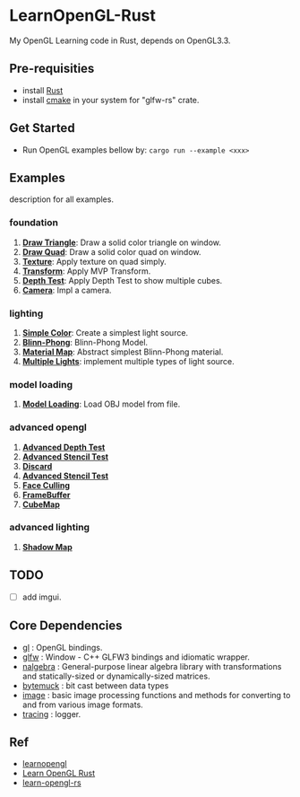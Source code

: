 # LearnOpenGL-Rust

My OpenGL Learning code in Rust, depends on OpenGL3.3.

## Pre-requisities

* install [Rust](https://www.rust-lang.org/tools/install)
* install [cmake](https://cmake.org/download/) in your system for "glfw-rs" crate.

## Get Started

* Run OpenGL examples bellow by: `cargo run --example <xxx>`

## Examples

description for all examples.

### foundation
1. [**Draw Triangle**](examples/foundation/001_draw_triangle.rs): Draw a solid color triangle on window.
2. [**Draw Quad**](examples/foundation/002_draw_quad.rs): Draw a solid color quad on window.
3. [**Texture**](examples/foundation/003_texture.rs): Apply texture on quad simply.
4. [**Transform**](examples/foundation/004_transform.rs): Apply MVP Transform.
5. [**Depth Test**](examples/foundation/005_depth_test.rs): Apply Depth Test to show multiple cubes.
6. [**Camera**](examples/foundation/006_camera.rs): Impl a camera.

### lighting

1. [**Simple Color**](examples/lighting/007_simple_color.rs): Create a simplest light source.
2. [**Blinn-Phong**](examples/lighting/008_blinn_phong.rs): Blinn-Phong Model.
3. [**Material Map**](examples/lighting/009_material_map.rs): Abstract simplest Blinn-Phong material.
4. [**Multiple Lights**](examples/lighting/010_multi_lights.rs): implement multiple types of light source.

### model loading

1. [**Model Loading**](examples/model_loading/011_model_loading.rs): Load OBJ model from file.

### advanced opengl

1. [**Advanced Depth Test**](examples/advanced_opengl/012_advanced_depth_test.rs)
2. [**Advanced Stencil Test**](examples/advanced_opengl/013_advanced_stencil_test.rs)
3. [**Discard**](examples/advanced_opengl/014_discard.rs)
4. [**Advanced Stencil Test**](examples/advanced_opengl/015_blending.rs)
5. [**Face Culling**](examples/advanced_opengl/016_face_culling.rs)
6. [**FrameBuffer**](examples/advanced_opengl/017_frame_buffer.rs)
7. [**CubeMap**](examples/advanced_opengl/018_cube_map.rs)

### advanced lighting

1. [**Shadow Map**](examples/advanced_lighting/019_shadow_mapping.rs)

## TODO

* [ ] add imgui.

## Core Dependencies

* [gl](https://crates.io/crates/gl) : OpenGL bindings.
* [glfw](https://crates.io/crates/glfw) : Window - C++ GLFW3 bindings and idiomatic wrapper.
* [nalgebra](https://crates.io/crates/nalgebra) : General-purpose linear algebra library with transformations and statically-sized or dynamically-sized matrices.
* [bytemuck](https://crates.io/crates/bytemuck) : bit cast between data types
* [image](https://crates.io/crates/image) : basic image processing functions and methods for converting to and from various image formats.
* [tracing](https://crates.io/crates/tracing) : logger.

## Ref

* [learnopengl](https://learnopengl.com/)
* [Learn OpenGL Rust](https://rust-tutorials.github.io/learn-opengl/)
* [learn-opengl-rs](https://github.com/bwasty/learn-opengl-rs/)
